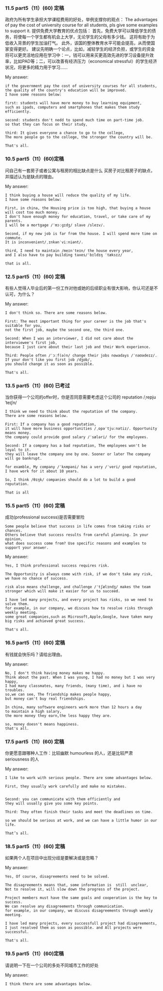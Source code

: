 ```

















































```



### 11.5	part5（11）(60) 定稿
政府为所有学生承担大学课程费用的好处，举例支撑你的观点：
The advantages of pay the cost of university course for all students, pls give some examples to support it.
提供免费大学教育的优点包括：
首先，免费大学可以降低学生的债务，将使每一个学生都有机会上大学，无论学生的父母有多少钱。 这将有助于为低收入背景的学生加油打气。
此外，该国的整体教育水平可能会提高，从而使国家变得更好。
建议先明确一个论点，比如，减轻学生的经济负担，或学生的资金将可以更灵活地应用在学习中：一，钱可以用来买更高效先进的学习设备提升效率，比如PAD等；二，可以改善有经济压力（economical stressful）的学生经济状况，将更多的精力用于学习……

My answer:

```
if the government pay the cost of university courses for all students,
the quality of the country's education will be improved.
I have some reasons below:

first: students will have more money to buy learning equipment,
such as ipads, computers and smartphones that makes them study efficiently.

second: students don't nedd to spend much time on part-time job. 
so that they can focus on their study,

third: It gives everyone a chance to go to the college, 
The more people go to the college, the stronger the country will be.

That's all.
```

### 10.5	part5（11）(60)定稿
问自己有一套房子或者公寓与租房的相比缺点是什么
买房子对比租房子的缺点，并描述认为是缺点的理由。

My answer:
``` 
I think buying a house will reduce the quality of my life.
I have some reasons below:

First, in china, the Housing price is too high, that buying a house will cost too much money. 
I don't have enough money for education, travel, or take care of my parents. 
I will be a mortgage /ˈmɔːɡɪdʒ/ slave /sleɪv/.

Second, if my new job is far from the house. I will spend more time on commute.
It is inconvenient/ˌɪnkənˈviːniənt/. 

third, I need to maintain /meɪnˈteɪn/ the house every year, 
and I also have to pay building taxes/ˈbɪldɪŋ ˈtæksɪz/

that is all.
```


### 12.5	part5（11）(60) 定稿
有些人觉得人毕业后的第一份工作对他或她的后续职业有很大影响，你认可还是不认可，为什么？

My answer:

```
I don't think so. There are some reasons below.

First: The most important thing for your career is the job that's suitable for you, 
not the first job, maybe the second one, the third one.

Second: When I was an interviewer, I did not care about the interviewee's first job,
because I just care about their last job and their Work experience.

Third: People often /ˈɔːf(ə)n/ change their jobs nowadays /ˈnaʊədeɪz/. If your don't like you first job /dʒɒb/, 
you should change it as soon as possible. 

That's all.
```

### 13.5	part5（11）(60) 已考过
当你获得一个公司的offer时，你是否同意需要考虑这个公司的 reputation /ˌrepjuˈteɪʃn/

``` 
I think we need to think about the reputation of the company.
There are some reasons below. 

First: If a company has a good reputation, 
it will have more business opportunities /ˌɒpəˈtjuːnətiz/. Opportunity means money. 
the company could provide good salary /ˈsæləri/ for the employees.

Second: If a company has a bad reputation, The employees won't be loyal to it. 
they will leave the company one by one. Sooner or later The company will go bankrupt.

for examble, My company /ˈkʌmpəni/ has a very /ˈveri/ good reputation, I have work for it about 10 years.

So, I think /θɪŋk/ companies should do a lot to build a good reputation.

That is all
```


### 15.5	part5（11）(60) 定稿
成功(professional success)是否需要冒险
```
Some people believe that success in life comes from taking risks or chances. 
Others believe that success results from careful planning. In your opinion, 
what does success come from? Use specific reasons and examples to support your answer.
```

My answer:

```
Yes, I think professional success requires risk. 

The Opportunity is always come with risk, if we don't take any risk, we have no chance of success.

risk also means challenge, and challenge /ˈtʃælɪndʒ/ makes the team stronger which will make it easier for us to succeed.

I have led many projects, and every project has risks, so we need to solve them. 
for example, in our company, we discuss how to resolve risks through weekly meeting.
some great companies,such as Microsoft,Apple,Google, have taken many big risks and achieved great success.

That's all.
```


### 16.5	part5（11）(60) 定稿
有钱就会快乐吗？请给出理由。

My answer:

```
No, I don't think having money makes me happy.
Think about the past. When I was young, I had no money but I was very happy, 
I had many classmates, many friends, (many time), and i have no troubles.
so,we can see, The friendship makes people happy, 
but money can't buy real friendships.

In china, many software engineers work more than 12 hours a day
to maintain a high salary,
the more money they earn,the less happy they are.

so, money doesn't means happiness.
that's all.
```



### 17.5	part5（11）(60) 定稿
你更愿意跟哪种人工作：比较幽默 humourless 的人，还是比较严肃 seriousness 的人

My answer:

```
I like to work with serious people. There are some advantages below. 

First, they usually work carefully and make no mistakes. 


Second: you can communicate with them efficiently and 
they will usually give you some key points. 

Third: They often finish their tasks and meet the deadlines on time. 

so we should be serious at work, and we can have a little humor in our life.

That’s all. 
```



### 18.5	part5（11）(60) 定稿
如果两个人在项目中出现分歧是要解决或是忽略？

My answer:

```
Yes, Of course, disagreements need to be solved.

The disagreements means that, some information is  still  unclear,
Not to resolve it, will slow down the progress of the project. 

Project members must have the same goals and cooperation is the key to success.
We can resolve any disagreements through communication.
for example, in our company, we discuss disagreements through weekly meeting.

I have led many projects, every successfull project had disagreements, 
I just resolved them as soon as possible. and All projects were successful.

That's all.
```



### 19.5	part5（11）(60)定稿
请说明一下在一个公司的多处不同城市工作的好处

My answer:

```
I think there are some advantages below.

first：I can experience different cultures. 
I can eat lots of famous food of these cities.
such as hot-pot in sichuan, oil noodles in shanxi and barbecue in heilongjiang.

and nowdays, software projects are too big, 
We need a lot of people from different cities to work together.
and I can learn different knowledge and skills from them.

Also, we can meet many new friends. that's very helpful for us.
That's all
```


### 20.5	part5（11）(60) 定稿
最后一题，是问你运动时喜欢一个人运动还是喜欢群体运动
What are the advantages of exercising alone?

My answer:

``` 
I like to exercise alone, there are some advantages below.

First: I can listen to my favorite music when I exercise alone,
music makes me feel good and I can do exercise efficiently.

Second: I don't have to to consider other people's time. 
I just arrange my own time. 

Uh.. 
Third: It's cheaper to exercise alone than in a group, 
We don't need to rent a playground. such as the football field.

That's all.
```



### 21.5	part5（11）(60) 定稿
有兄弟认为：你认为高中生毕业后，在进入大学前 参加实习 有哪些好处
也有认为是：如果高中毕业搞一年gap year，好处是什么
 
My answer:

``` 
Yes, of cause.  students should have a gap year. 
There are some advantages below.

First: You can get the job experience in advance.
then You will know clearly what you need to learn in college. 

Second: You can learn things that you can't study in school. 
You'll be better than your classmates.

Third:  With the gap year, you can learn a new language or experience a new culture to meet some new friends.

and you can earn money through gap year, 
so that you can buy learning equipment that allows you to study more efficiently..

That is all.
```



### 22.5	part5（11）(60) 定稿
education background and related work experience ,which one more important and why
你觉得对于一个新员工来说，是教育水平重要还是有相关经历重要（education or relevant work experience）
描述一个你熟悉的工作，如果要招聘一个新人，是教育背景重要还是行业经验更重要，理由和例子。

My answer1:

```
I think have a lot of relevant work experience is more important when hiring employees.

That's because in many fields, experience is more important than education,
I think education just gives you general knowledge about certain things,
but work experience means you know how to do the specific things in your industry.

for example,if you are in the position of dealing with customer complains,
you can't learn through a textbook. you must get practical experience by handing real complains.

that's all.
```

My answer2:

```
I think， have a lot of relevant work experience is more important when hire a employee.

That's because in many fields, experience is more important than education,
I think education just gives you general knowledge about certain things,
but work experience means you know how to manage the specific things in your industry.

for example,if you are in the position of dealing with customer complains,
you can't learn through a textbook. 
but when you get practical experience handing real complains, 
then you will learn how to deal with customer complains more efficiently.

that's why i think relevant work experience is more important when hiring employees.

```



### 6.5	part5（11）(60) 定稿
现在的人和将来的人会比较健康，为什么？

My answer:

```
I think people will be healthier in the future then they are now. 
There are some reasons below:

First, Nowadays, People pay more and more attention to their health.
For example, my friends and colleagues often eat healthy food, do exercises.

Second, The Medical technology has been improved..
There are more and more new drugs for many diseases /dɪˈziːzɪz/.
many vaccines can protect us from getting sick.

Third, People begin to protect the environment, 
so the future of the environment will be better than now.

That's all.
```



### 2.5 part5（11）(60) 定稿
你认为在就职一份新工作时   work hard willingness 还是 colleague communicate well更重要？-努力工作的意识和跟人相处、协作能力哪个更重要

My answer1:

```
I think communicating well is the most important. 
there are some reasons as follows:

First, communicating well enables us to express our views clearly,
we can find out the root reasons of the problem.

Second, we can get other people's opinions[əˈpɪnjəns] from communication  
and find our mistakes of our tasks.

Third, communicating well can make team members feel better, 
which can makes us work efficiently.

That's all
```


### 4.5	part5（11）(60) 定稿
大题：如果你接到一个工作offer，你会和家里人family members 商量吗？ 和家人讨论的优点是什么？

My answer(需要重新梳理):

```
If I have a new job offer, I will discuss with my family members, 
There are some advantages below:

First: My parents have 20 years of work experience, 
they can help me recognize the disadvantages of the new job.

Second: Changing a job is a big deal for a family. 
I must make a good communication with them, we must respect each other.

Third: under family member's support we can work efficiently.
New jobs may need to move to another city, go abroad work overtime , and so on.

That's all.
```
